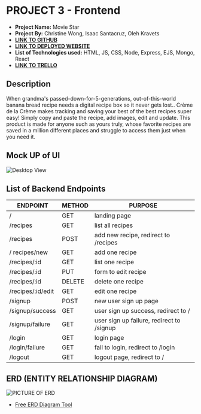 # PROJECT 3 - Frontend

- **Project Name:** Movie Star
- **Project By:** Christine Wong, Isaac Santacruz, Oleh Kravets
- [**LINK TO GITHUB**](https://github.com/cwon07/project2)
- [**LINK TO DEPLOYED WEBSITE**](https://ga-project-2.onrender.com)
- **List of Technologies used:** HTML, JS, CSS, Node, Express, EJS, Mongo, React
- [**LINK TO TRELLO**](https://trello.com/b/1idSkpyI/movie-star-the-app)

## Description

When grandma's passed-down-for-5-generations, out-of-this-world banana bread recipe needs a digital recipe box so it never gets lost.. Crème de la Crème makes tracking and saving your best of the best recipes super easy! Simply copy and paste the recipe, add images, edit and update. This product is made for anyone such as yours truly, whose favorite recipes are saved in a million different places and struggle to access them just when you need it. 

## Mock UP of UI

 ![Desktop View](/public/images/UI%20Mockup.png)


## List of Backend Endpoints

| ENDPOINT | METHOD | PURPOSE |
|----------|--------|---------|
| / | GET | landing page |
| /recipes | GET | list all recipes |
| /recipes | POST | add new recipe, redirect to /recipes
| / recipes/new | GET | add one recipe |
| /recipes/:id | GET | list one recipe |
| /recipes/:id | PUT | form to edit recipe | 
| /recipes/:id | DELETE | delete one recipe |
| /recipes/:id/edit | GET | edit one recipe |
| /signup | POST | new user sign up page |
| /signup/success | GET | user sign up success, redirect to / |
| /signup/failure | GET | user sign up failure, redirect to /signup |
| /login | GET | login page |
| /login/failure | GET | fail to login, redirect to /login
| /logout | GET | logout page, redirect to / |

## ERD (ENTITY RELATIONSHIP DIAGRAM)

![PICTURE OF ERD](/public/images/ERDv1.png)

- [Free ERD Diagram Tool](https://dbdiagram.io/home)